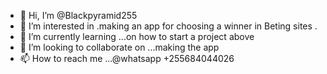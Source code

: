 - 👋 Hi, I’m @Blackpyramid255
- 👀 I’m interested in .making an app for choosing a winner in Beting sites .
- 🌱 I’m currently learning ...on how to start a project above
- 💞️ I’m looking to collaborate on ...making the app 
- 📫 How to reach me ...@whatsapp +255684044026

<!---
Blackpyramid255/Blackpyramid255 is a ✨ special ✨ repository because its `README.md` (this file) appears on your GitHub profile.
You can click the Preview link to take a look at your changes.
--->
